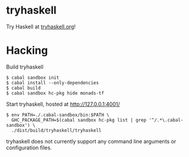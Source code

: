 tryhaskell
=====

Try Haskell at [tryhaskell.org](http://tryhaskell.org/)!

Hacking
=====

Build tryhaskell
```
$ cabal sandbox init
$ cabal install --only-dependencies
$ cabal build
$ cabal sandbox hc-pkg hide monads-tf
```

Start tryhaskell, hosted at http://127.0.0.1:4001/
```
$ env PATH=./.cabal-sandbox/bin:$PATH \
  GHC_PACKAGE_PATH=$(cabal sandbox hc-pkg list | grep '^/.*\.cabal-sandbox') \
  ./dist/build/tryhaskell/tryhaskell
```

tryhaskell does not currently support any command line arguments
or configuration files.
